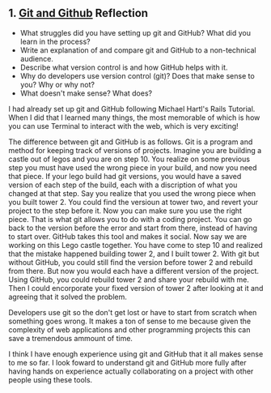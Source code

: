 ## 1. [Git and Github](1_get_started/readme.md) Reflection

* What struggles did you have setting up git and GitHub? What did you learn in the process?
* Write an explanation of and compare git and GitHub to a non-technical audience. 
* Describe what version control is and how GitHub helps with it.
* Why do developers use version control (git)? Does that make sense to you? Why or why not?
* What doesn't make sense? What does?

I had already set up git and GitHub following Michael Hartl's Rails Tutorial. When I did that I learned many things, the most memorable of which is how you can use Terminal to interact with the web, which is very exciting! 

The difference between git and GitHub is as follows. Git is a program and method for keeping track of versions of projects. Imagine you are building a castle out of legos and you are on step 10. You realize on some previous step you must have used the wrong piece in your build, and now you need that piece. If your lego build had git versions, you would have a saved version of each step of the build, each with a discription of what you changed at that step. Say you realize that you used the wrong piece when you built tower 2. You could find the versioun at tower two, and revert your project to the step before it. Now you can make sure you use the right piece. That is what git allows you to do with a coding project. You can go back to the version before the error and start from there, instead of having to start over. GitHub takes this tool and makes it social. Now say we are working on this Lego castle together. You have come to step 10 and realized that the mistake happened building tower 2, and I built tower 2. With git but without GitHub, you could still find the version before tower 2 and rebuild from there. But now you would each have a different version of the project. Using GitHub, you could rebuild tower 2 and share your rebuild with me. Then I could encorporate your fixed version of tower 2 after looking at it and agreeing that it solved the problem. 

Developers use git so the don't get lost or have to start from scratch when something goes wrong. It makes a ton of sense to me because given the complexity of web applications and other programming projects this can save a tremendous ammount of time. 

I think I have enough experience using git and GitHub that it all makes sense to me so far. I look foward to understand git and GitHub more fully after having hands on experience actually collaborating on a project with other people using these tools. 
